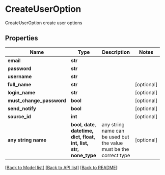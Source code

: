 # CreateUserOption

CreateUserOption create user options

## Properties
Name | Type | Description | Notes
------------ | ------------- | ------------- | -------------
**email** | **str** |  | 
**password** | **str** |  | 
**username** | **str** |  | 
**full_name** | **str** |  | [optional] 
**login_name** | **str** |  | [optional] 
**must_change_password** | **bool** |  | [optional] 
**send_notify** | **bool** |  | [optional] 
**source_id** | **int** |  | [optional] 
**any string name** | **bool, date, datetime, dict, float, int, list, str, none_type** | any string name can be used but the value must be the correct type | [optional]

[[Back to Model list]](../README.md#documentation-for-models) [[Back to API list]](../README.md#documentation-for-api-endpoints) [[Back to README]](../README.md)


